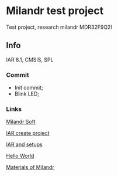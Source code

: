 # Milandr test project

Test project, research milandr MDR32F9Q2I

## Info

IAR 8.1, CMSIS, SPL

### Commit

* Init commit;
* Blink LED;

### Links

[Milandr Soft](https://ic.milandr.ru/soft/)

[IAR create project](http://easyelectronics.ru/arm-uchebnyj-kurs-iar-ewarm-sozdanie-proekta-chast-2-cmsis-i-standard-peripherals-library.html)

[IAR and setups](https://startmilandr.ru/doku.php/prog:spec:proj_iar)

[Hello World](https://startmilandr.ru/doku.php/prog:start:helloword)

[Materials of Milandr](https://edu.milandr.ru/library/)
